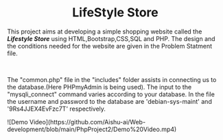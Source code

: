 <h1 align="center">LifeStyle Store</h1>

<p>This project aims at developing a simple shopping website called the <b><i>Lifestyle Store</i></b> using HTML,Bootstrap,CSS,SQL and PHP. The design and the conditions needed for the website are given in the Problem Statment file.</p></br>
<p>The "common.php" file in the "includes" folder assists in connecting us to the database.(Here PHPmyAdmin is being used). The input to the "mysqli_connect" command varies according to your database. In the file the username and password to the database are 'debian-sys-maint' and '9Rs4JJEX4EvFzc7T' respectively.</p>
![Demo Video](https://github.com/Aishu-ai/Web-development/blob/main/PhpProject2/Demo%20Video.mp4)
